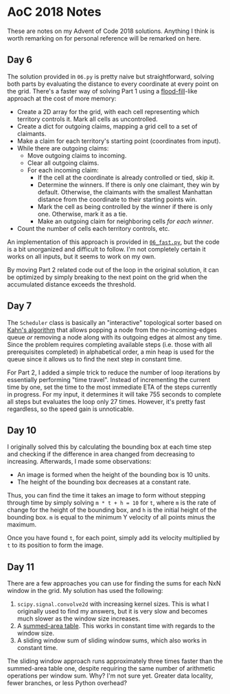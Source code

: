 # AoC 2018 Notes

These are notes on my Advent of Code 2018 solutions. Anything I think is worth remarking on for personal reference will be remarked on here.


## Day 6

The solution provided in `06.py` is pretty naive but straightforward, solving both parts by evaluating the distance to every coordinate at every point on the grid. There's a faster way of solving Part 1 using a [flood-fill](https://en.wikipedia.org/wiki/Flood_fill)-like approach at the cost of more memory:

- Create a 2D array for the grid, with each cell representing which territory controls it. Mark all cells as uncontrolled.
- Create a dict for outgoing claims, mapping a grid cell to a set of claimants.
- Make a claim for each territory's starting point (coordinates from input).
- While there are outgoing claims:
    - Move outgoing claims to incoming.
    - Clear all outgoing claims.
    - For each incoming claim:
        - If the cell at the coordinate is already controlled or tied, skip it.
        - Determine the winners. If there is only one claimant, they win by default. Otherwise, the claimants with the smallest Manhattan distance from the coordinate to their starting points win.
        - Mark the cell as being controlled by the winner if there is only one. Otherwise, mark it as a tie.
        - Make an outgoing claim for neighboring cells *for each winner*.
- Count the number of cells each territory controls, etc.

An implementation of this approach is provided in [`06_fast.py`](06_fast.py), but the code is a bit unorganized and difficult to follow. I'm not completely certain it works on all inputs, but it seems to work on my own.

By moving Part 2 related code out of the loop in the original solution, it can be optimized by simply breaking to the next point on the grid when the accumulated distance exceeds the threshold.


## Day 7

The `Scheduler` class is basically an "interactive" topological sorter based on [Kahn's algorithm](https://en.wikipedia.org/wiki/Topological_sorting#Kahn's_algorithm) that allows popping a node from the no-incoming-edges queue *or* removing a node along with its outgoing edges at almost any time. Since the problem requires completing available steps (i.e. those with all prerequisites completed) in alphabetical order, a min heap is used for the queue since it allows us to find the next step in constant time.

For Part 2, I added a simple trick to reduce the number of loop iterations by essentially performing "time travel". Instead of incrementing the current time by one, set the time to the most immediate ETA of the steps currently in progress. For my input, it determines it will take 755 seconds to complete all steps but evaluates the loop only 27 times. However, it's pretty fast regardless, so the speed gain is unnoticable.


## Day 10

I originally solved this by calculating the bounding box at each time step and checking if the difference in area changed from decreasing to increasing. Afterwards, I made some observations:

- An image is formed when the height of the bounding box is 10 units.
- The height of the bounding box decreases at a constant rate.

Thus, you can find the time it takes an image to form without stepping through time by simply solving `m * t + h = 10` for `t`, where `m` is the rate of change for the height of the bounding box, and `h` is the initial height of the bounding box. `m` is equal to the minimum Y velocity of all points minus the maximum.

Once you have found `t`, for each point, simply add its velocity multiplied by `t` to its position to form the image.


## Day 11

There are a few approaches you can use for finding the sums for each NxN window in the grid. My solution has used the following:

1. `scipy.signal.convolve2d` with increasing kernel sizes. This is what I originally used to find my answers, but it is very slow and becomes much slower as the window size increases.
1. A [summed-area table](https://en.wikipedia.org/wiki/Summed-area_table). This works in constant time with regards to the window size.
1. A sliding window sum of sliding window sums, which also works in constant time.

The sliding window approach runs approximately three times faster than the summed-area table one, despite requiring the same number of arithmetic operations per window sum. Why? I'm not sure yet. Greater data locality, fewer branches, or less Python overhead?